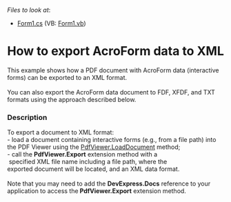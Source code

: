 <!-- default file list -->
*Files to look at*:

* [Form1.cs](./CS/ExportAcroFormDocument/Form1.cs) (VB: [Form1.vb](./VB/ExportAcroFormDocument/Form1.vb))
<!-- default file list end -->
# How to export AcroForm data to XML


This example shows how a PDF document with AcroForm data (interactive forms) can be exported to an XML format.<br /><br />You can also export the AcroForm data document to FDF, XFDF, and TXT formats using the approach described below.


<h3>Description</h3>

To export&nbsp;a document to&nbsp;XML format: <br />- load a document containing interactive forms (e.g., from a file path)&nbsp;into the PDF Viewer using the <a href="https://documentation.devexpress.com/#WindowsForms/DevExpressXtraPdfViewerPdfViewer_LoadDocumenttopic">PdfViewer.LoadDocument</a> method;<br />- call the&nbsp;<strong>PdfViewer.Export</strong> extension method with a &nbsp;specified&nbsp;XML&nbsp;file&nbsp;name&nbsp;including a file path,&nbsp;where the exported&nbsp;document will be located,&nbsp;and&nbsp;an XML data format.<br /><br />Note that&nbsp;you may need to add&nbsp;the <strong>DevExpress.Docs</strong> reference&nbsp;to your application to access the<strong> PdfViewer.Export</strong> extension&nbsp;method.

<br/>


